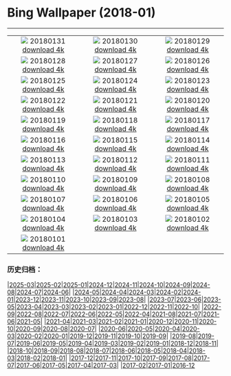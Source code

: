 # Bing Wallpaper (2018-01)
**************
| | | |
| :----: | :----: | :----: |
| ![](https://www.bing.com/az/hprichbg/rb/StubenamAlberg_ZH-CN9268418169_1920x1080.jpg) 20180131 [download 4k](https://www.bing.com/az/hprichbg/rb/StubenamAlberg_ZH-CN9268418169_UHD.jpg) | ![](https://www.bing.com/az/hprichbg/rb/TartumaaEstonia_ZH-CN13968964399_1920x1080.jpg) 20180130 [download 4k](https://www.bing.com/az/hprichbg/rb/TartumaaEstonia_ZH-CN13968964399_UHD.jpg) | ![](https://www.bing.com/az/hprichbg/rb/GraniteDells_ZH-CN10095346278_1920x1080.jpg) 20180129 [download 4k](https://www.bing.com/az/hprichbg/rb/GraniteDells_ZH-CN10095346278_UHD.jpg) |
| ![](https://www.bing.com/az/hprichbg/rb/VF5NASA_ZH-CN11291360478_1920x1080.jpg) 20180128 [download 4k](https://www.bing.com/az/hprichbg/rb/VF5NASA_ZH-CN11291360478_UHD.jpg) | ![](https://www.bing.com/az/hprichbg/rb/KuhmoLapland_ZH-CN10084268975_1920x1080.jpg) 20180127 [download 4k](https://www.bing.com/az/hprichbg/rb/KuhmoLapland_ZH-CN10084268975_UHD.jpg) | ![](https://www.bing.com/az/hprichbg/rb/BluePlankton_ZH-CN9721339029_1920x1080.jpg) 20180126 [download 4k](https://www.bing.com/az/hprichbg/rb/BluePlankton_ZH-CN9721339029_UHD.jpg) |
| ![](https://www.bing.com/az/hprichbg/rb/EasternGrey_ZH-CN11969577596_1920x1080.jpg) 20180125 [download 4k](https://www.bing.com/az/hprichbg/rb/EasternGrey_ZH-CN11969577596_UHD.jpg) | ![](https://www.bing.com/az/hprichbg/rb/SamiLavvu_ZH-CN10571430992_1920x1080.jpg) 20180124 [download 4k](https://www.bing.com/az/hprichbg/rb/SamiLavvu_ZH-CN10571430992_UHD.jpg) | ![](https://www.bing.com/az/hprichbg/rb/Fontainhas_ZH-CN10506085919_1920x1080.jpg) 20180123 [download 4k](https://www.bing.com/az/hprichbg/rb/Fontainhas_ZH-CN10506085919_UHD.jpg) |
| ![](https://www.bing.com/az/hprichbg/rb/LMNP_ZH-CN10091686732_1920x1080.jpg) 20180122 [download 4k](https://www.bing.com/az/hprichbg/rb/LMNP_ZH-CN10091686732_UHD.jpg) | ![](https://www.bing.com/az/hprichbg/rb/BirdseyeGGB_ZH-CN13809191544_1920x1080.jpg) 20180121 [download 4k](https://www.bing.com/az/hprichbg/rb/BirdseyeGGB_ZH-CN13809191544_UHD.jpg) | ![](https://www.bing.com/az/hprichbg/rb/ScotlandSquirrel_ZH-CN8943093073_1920x1080.jpg) 20180120 [download 4k](https://www.bing.com/az/hprichbg/rb/ScotlandSquirrel_ZH-CN8943093073_UHD.jpg) |
| ![](https://www.bing.com/az/hprichbg/rb/TadamiTrain_ZH-CN13495442975_1920x1080.jpg) 20180119 [download 4k](https://www.bing.com/az/hprichbg/rb/TadamiTrain_ZH-CN13495442975_UHD.jpg) | ![](https://www.bing.com/az/hprichbg/rb/OldTownPrague_ZH-CN9399088386_1920x1080.jpg) 20180118 [download 4k](https://www.bing.com/az/hprichbg/rb/OldTownPrague_ZH-CN9399088386_UHD.jpg) | ![](https://www.bing.com/az/hprichbg/rb/BlueMushroom_ZH-CN10091152411_1920x1080.jpg) 20180117 [download 4k](https://www.bing.com/az/hprichbg/rb/BlueMushroom_ZH-CN10091152411_UHD.jpg) |
| ![](https://www.bing.com/az/hprichbg/rb/BarHarborCave_ZH-CN8055769470_1920x1080.jpg) 20180116 [download 4k](https://www.bing.com/az/hprichbg/rb/BarHarborCave_ZH-CN8055769470_UHD.jpg) | ![](https://www.bing.com/az/hprichbg/rb/LionFish_ZH-CN6318723202_1920x1080.jpg) 20180115 [download 4k](https://www.bing.com/az/hprichbg/rb/LionFish_ZH-CN6318723202_UHD.jpg) | ![](https://www.bing.com/az/hprichbg/rb/HighlandCattle_ZH-CN6977858757_1920x1080.jpg) 20180114 [download 4k](https://www.bing.com/az/hprichbg/rb/HighlandCattle_ZH-CN6977858757_UHD.jpg) |
| ![](https://www.bing.com/az/hprichbg/rb/OrkneyIslands_ZH-CN7226700281_1920x1080.jpg) 20180113 [download 4k](https://www.bing.com/az/hprichbg/rb/OrkneyIslands_ZH-CN7226700281_UHD.jpg) | ![](https://www.bing.com/az/hprichbg/rb/EnglemannSpruceForest_ZH-CN11994077642_1920x1080.jpg) 20180112 [download 4k](https://www.bing.com/az/hprichbg/rb/EnglemannSpruceForest_ZH-CN11994077642_UHD.jpg) | ![](https://www.bing.com/az/hprichbg/rb/TreasuryCandles_ZH-CN9281308713_1920x1080.jpg) 20180111 [download 4k](https://www.bing.com/az/hprichbg/rb/TreasuryCandles_ZH-CN9281308713_UHD.jpg) |
| ![](https://www.bing.com/az/hprichbg/rb/BowSnow_ZH-CN10193462171_1920x1080.jpg) 20180110 [download 4k](https://www.bing.com/az/hprichbg/rb/BowSnow_ZH-CN10193462171_UHD.jpg) | ![](https://www.bing.com/az/hprichbg/rb/SamburuNests_ZH-CN11974788746_1920x1080.jpg) 20180109 [download 4k](https://www.bing.com/az/hprichbg/rb/SamburuNests_ZH-CN11974788746_UHD.jpg) | ![](https://www.bing.com/az/hprichbg/rb/GreatFountainGeyer_ZH-CN11320043560_1920x1080.jpg) 20180108 [download 4k](https://www.bing.com/az/hprichbg/rb/GreatFountainGeyer_ZH-CN11320043560_UHD.jpg) |
| ![](https://www.bing.com/az/hprichbg/rb/CloudForest_ZH-CN9578926154_1920x1080.jpg) 20180107 [download 4k](https://www.bing.com/az/hprichbg/rb/CloudForest_ZH-CN9578926154_UHD.jpg) | ![](https://www.bing.com/az/hprichbg/rb/StelvioPass_ZH-CN13895715460_1920x1080.jpg) 20180106 [download 4k](https://www.bing.com/az/hprichbg/rb/StelvioPass_ZH-CN13895715460_UHD.jpg) | ![](https://www.bing.com/az/hprichbg/rb/PWSeaOtterPup_ZH-CN12769031922_1920x1080.jpg) 20180105 [download 4k](https://www.bing.com/az/hprichbg/rb/PWSeaOtterPup_ZH-CN12769031922_UHD.jpg) |
| ![](https://www.bing.com/az/hprichbg/rb/PrudhoeOx_ZH-CN9011398773_1920x1080.jpg) 20180104 [download 4k](https://www.bing.com/az/hprichbg/rb/PrudhoeOx_ZH-CN9011398773_UHD.jpg) | ![](https://www.bing.com/az/hprichbg/rb/ChoKyungChulStars_ZH-CN7777339561_1920x1080.jpg) 20180103 [download 4k](https://www.bing.com/az/hprichbg/rb/ChoKyungChulStars_ZH-CN7777339561_UHD.jpg) | ![](https://www.bing.com/az/hprichbg/rb/SaunaDolomites_ZH-CN9230743969_1920x1080.jpg) 20180102 [download 4k](https://www.bing.com/az/hprichbg/rb/SaunaDolomites_ZH-CN9230743969_UHD.jpg) |
| ![](https://www.bing.com/az/hprichbg/rb/TartanWeaving_ZH-CN8652723934_1920x1080.jpg) 20180101 [download 4k](https://www.bing.com/az/hprichbg/rb/TartanWeaving_ZH-CN8652723934_UHD.jpg) |  |  |

### 历史归档：

|[2025-03](2025-03/2025-03.md)|[2025-02](2025-02/2025-02.md)|[2025-01](2025-01/2025-01.md)|[2024-12](2024-12/2024-12.md)|[2024-11](2024-11/2024-11.md)|[2024-10](2024-10/2024-10.md)|[2024-09](2024-09/2024-09.md)|[2024-08](2024-08/2024-08.md)|[2024-07](2024-07/2024-07.md)|[2024-06](2024-06/2024-06.md)|
|[2024-05](2024-05/2024-05.md)|[2024-04](2024-04/2024-04.md)|[2024-03](2024-03/2024-03.md)|[2024-02](2024-02/2024-02.md)|[2024-01](2024-01/2024-01.md)|[2023-12](2023-12/2023-12.md)|[2023-11](2023-11/2023-11.md)|[2023-10](2023-10/2023-10.md)|[2023-09](2023-09/2023-09.md)|[2023-08](2023-08/2023-08.md)|
|[2023-07](2023-07/2023-07.md)|[2023-06](2023-06/2023-06.md)|[2023-05](2023-05/2023-05.md)|[2023-04](2023-04/2023-04.md)|[2023-03](2023-03/2023-03.md)|[2023-02](2023-02/2023-02.md)|[2023-01](2023-01/2023-01.md)|[2022-12](2022-12/2022-12.md)|[2022-11](2022-11/2022-11.md)|[2022-10](2022-10/2022-10.md)|
|[2022-09](2022-09/2022-09.md)|[2022-08](2022-08/2022-08.md)|[2022-07](2022-07/2022-07.md)|[2022-06](2022-06/2022-06.md)|[2022-05](2022-05/2022-05.md)|[2022-04](2022-04/2022-04.md)|[2021-08](2021-08/2021-08.md)|[2021-07](2021-07/2021-07.md)|[2021-06](2021-06/2021-06.md)|[2021-05](2021-05/2021-05.md)|
|[2021-04](2021-04/2021-04.md)|[2021-03](2021-03/2021-03.md)|[2021-02](2021-02/2021-02.md)|[2021-01](2021-01/2021-01.md)|[2020-12](2020-12/2020-12.md)|[2020-11](2020-11/2020-11.md)|[2020-10](2020-10/2020-10.md)|[2020-09](2020-09/2020-09.md)|[2020-08](2020-08/2020-08.md)|[2020-07](2020-07/2020-07.md)|
|[2020-06](2020-06/2020-06.md)|[2020-05](2020-05/2020-05.md)|[2020-04](2020-04/2020-04.md)|[2020-03](2020-03/2020-03.md)|[2020-02](2020-02/2020-02.md)|[2020-01](2020-01/2020-01.md)|[2019-12](2019-12/2019-12.md)|[2019-11](2019-11/2019-11.md)|[2019-10](2019-10/2019-10.md)|[2019-09](2019-09/2019-09.md)|
|[2019-08](2019-08/2019-08.md)|[2019-07](2019-07/2019-07.md)|[2019-06](2019-06/2019-06.md)|[2019-05](2019-05/2019-05.md)|[2019-04](2019-04/2019-04.md)|[2019-03](2019-03/2019-03.md)|[2019-02](2019-02/2019-02.md)|[2019-01](2019-01/2019-01.md)|[2018-12](2018-12/2018-12.md)|[2018-11](2018-11/2018-11.md)|
|[2018-10](2018-10/2018-10.md)|[2018-09](2018-09/2018-09.md)|[2018-08](2018-08/2018-08.md)|[2018-07](2018-07/2018-07.md)|[2018-06](2018-06/2018-06.md)|[2018-05](2018-05/2018-05.md)|[2018-04](2018-04/2018-04.md)|[2018-03](2018-03/2018-03.md)|[2018-02](2018-02/2018-02.md)|[2018-01](2018-01/2018-01.md)|
|[2017-12](2017-12/2017-12.md)|[2017-11](2017-11/2017-11.md)|[2017-10](2017-10/2017-10.md)|[2017-09](2017-09/2017-09.md)|[2017-08](2017-08/2017-08.md)|[2017-07](2017-07/2017-07.md)|[2017-06](2017-06/2017-06.md)|[2017-05](2017-05/2017-05.md)|[2017-04](2017-04/2017-04.md)|[2017-03](2017-03/2017-03.md)|
|[2017-02](2017-02/2017-02.md)|[2017-01](2017-01/2017-01.md)|[2016-12](2016-12/2016-12.md)